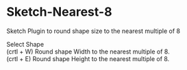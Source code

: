 # Sketch-Nearest-8
Sketch Plugin to round shape size to the nearest multiple of 8

Select Shape<br>
(crtl + W) Round shape Width to the nearest multiple of 8.<br>
(crtl + E) Round shape Height to the nearest multiple of 8.<br>
